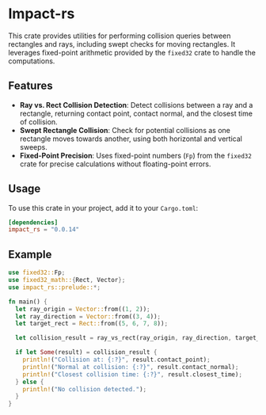 # Impact-rs

This crate provides utilities for performing collision queries between rectangles and rays,
including swept checks for moving rectangles. It leverages fixed-point arithmetic provided by the `fixed32` crate to
handle the computations.

## Features

- **Ray vs. Rect Collision Detection**: Detect collisions between a ray and a rectangle, returning contact point, contact normal,
  and the closest time of collision.
- **Swept Rectangle Collision**: Check for potential collisions as one rectangle moves towards another,
  using both horizontal and vertical sweeps.
- **Fixed-Point Precision**: Uses fixed-point numbers (`Fp`) from the `fixed32` crate for precise calculations
  without floating-point errors.

## Usage

To use this crate in your project, add it to your `Cargo.toml`:

```toml
[dependencies]
impact_rs = "0.0.14"
```

## Example

```rust
use fixed32::Fp;
use fixed32_math::{Rect, Vector};
use impact_rs::prelude::*;

fn main() {
  let ray_origin = Vector::from((1, 2));
  let ray_direction = Vector::from((3, 4));
  let target_rect = Rect::from((5, 6, 7, 8));

  let collision_result = ray_vs_rect(ray_origin, ray_direction, target_rect);

  if let Some(result) = collision_result {
    println!("Collision at: {:?}", result.contact_point);
    println!("Normal at collision: {:?}", result.contact_normal);
    println!("Closest collision time: {:?}", result.closest_time);
  } else {
    println!("No collision detected.");
  }
}
```
